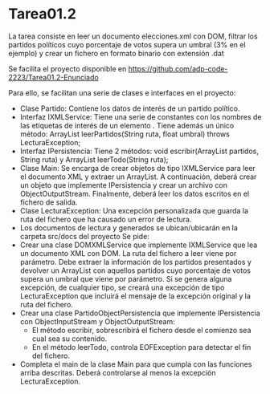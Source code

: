 # Tarea01.2
La tarea consiste en leer un documento elecciones.xml con DOM, filtrar los partidos políticos cuyo porcentaje de votos supera un umbral (3% en el ejemplo) y crear un fichero en formato binario con extensión .dat

Se facilita el proyecto disponible en https://github.com/adp-code-2223/Tarea01.2-Enunciado

Para ello, se facilitan una serie de clases e interfaces en el proyecto:

  - Clase Partido: Contiene los datos de interés de un partido político.
  - Interfaz IXMLService: Tiene una serie de constantes con los nombres de las etiquetas de interés de un elemento <partido>. Tiene además un único método:  ArrayList<Partido> leerPartidos(String ruta, float umbral) throws LecturaException;
  - Interfaz IPersistencia: Tiene 2 métodos: void escribir(ArrayList<Partido> partidos, String ruta) y ArrayList<Partido> leerTodo(String ruta);
  - Clase Main: Se encarga de crear objetos de tipo IXMLService para leer el documento XML y extraer un ArrayList<Partido>. A continuación, deberá crear un objeto que implemente IPersistencia y crear un archivo con ObjectOutputStream. Finalmente, deberá leer los datos escritos en el fichero de salida.
  - Clase LecturaException: Una excepción personalizada que guarda la ruta del fichero que ha causado un error de lectura.
  - Los documentos de lectura y generados se ubican/ubicarán en la carpeta src/docs del proyecto
Se pide:
  - Crear una clase DOMXMLService que implemente IXMLService que lea un documento XML con DOM. La ruta del fichero a leer viene por parámetro. Debe extraer la información de los partidos presentados y devolver un ArrayList<Partido> con aquellos partidos cuyo porcentaje de votos supera un umbral que viene por parámetro. Si se genera alguna excepción, de cualquier tipo, se creará una excepción de tipo LecturaException que incluirá el mensaje de la excepción original y la ruta del fichero.
  - Crear una clase PartidoObjectPersistencia que implemente IPersistencia con ObjectInputStream y ObjectOutputStream:
    - El método escribir, sobrescribirá el fichero desde el comienzo sea cual sea su contenido.
    - En el método leerTodo, controla EOFException para detectar el fin del fichero.
  - Completa el main de la clase Main para que cumpla con las funciones arriba descritas. Deberá controlarse al menos la excepción LecturaException.

